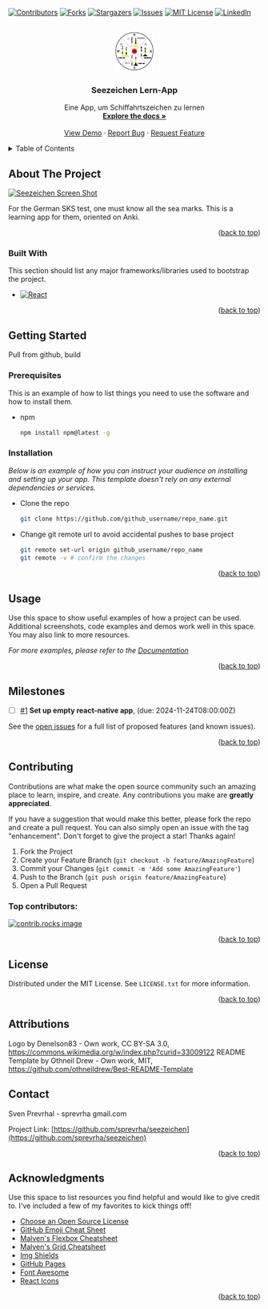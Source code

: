 <a id="readme-top"></a>
<!--
*** Thanks for checking out the Best-README-Template. If you have a suggestion
*** that would make this better, please fork the repo and create a pull request
*** or simply open an issue with the tag "enhancement".
*** Don't forget to give the project a star!
*** Thanks again! Now go create something AMAZING! :D
-->



<!-- PROJECT SHIELDS -->
<!--
*** I'm using markdown "reference style" links for readability.
*** Reference links are enclosed in brackets [ ] instead of parentheses ( ).
*** See the bottom of this document for the declaration of the reference variables
*** for contributors-url, forks-url, etc. This is an optional, concise syntax you may use.
*** https://www.markdownguide.org/basic-syntax/#reference-style-links
-->
[![Contributors][contributors-shield]][contributors-url]
[![Forks][forks-shield]][forks-url]
[![Stargazers][stars-shield]][stars-url]
[![Issues][issues-shield]][issues-url]
[![MIT License][license-shield]][license-url]
[![LinkedIn][linkedin-shield]][linkedin-url]



<!-- PROJECT LOGO -->
<br />
<div align="center">
  <a href="https://github.com/sprevrha/seezeichen">
    <img src="images/seezeichen-logo.png" alt="Logo" width="80" height="80">
  </a>

  <h3 align="center">Seezeichen Lern-App</h3>

  <p align="center">
    Eine App, um Schiffahrtszeichen zu lernen
    <br />
    <a href="https://github.com/sprevrha/seezeichen"><strong>Explore the docs »</strong></a>
    <br />
    <br />
    <a href="https://github.com/sprevrha/seezeichen">View Demo</a>
    ·
    <a href="https://github.com/sprevrha/seezeichen/issues/new?labels=bug&template=bug-report---.md">Report Bug</a>
    ·
    <a href="https://github.com/sprevrha/seezeichen/issues/new?labels=enhancement&template=feature-request---.md">Request Feature</a>
  </p>
</div>



<!-- TABLE OF CONTENTS -->
<details>
  <summary>Table of Contents</summary>
  <ol>
    <li>
      <a href="#about-the-project">About The Project</a>
      <ul>
        <li><a href="#built-with">Built With</a></li>
      </ul>
    </li>
    <li>
      <a href="#getting-started">Getting Started</a>
      <ul>
        <li><a href="#prerequisites">Prerequisites</a></li>
        <li><a href="#installation">Installation</a></li>
      </ul>
    </li>
    <li><a href="#usage">Usage</a></li>
    <li><a href="#roadmap">Roadmap</a></li>
    <li><a href="#contributing">Contributing</a></li>
    <li><a href="#license">License</a></li>
    <li><a href="#contact">Contact</a></li>
    <li><a href="#acknowledgments">Acknowledgments</a></li>
  </ol>
</details>



<!-- ABOUT THE PROJECT -->
## About The Project

[![Seezeichen Screen Shot][product-screenshot]](https://example.com)

For the German SKS test, one must know all the sea marks. This is a learning app for them, oriented on Anki.

<p align="right">(<a href="#readme-top">back to top</a>)</p>

### Built With

This section should list any major frameworks/libraries used to bootstrap the project.

<!-- * [![Next][Next.js]][Next-url] -->
* [![React][React.js]][React-url]
<!-- * [![Vue][Vue.js]][Vue-url]
* [![Angular][Angular.io]][Angular-url]
* [![Svelte][Svelte.dev]][Svelte-url]
* [![Laravel][Laravel.com]][Laravel-url]
* [![Bootstrap][Bootstrap.com]][Bootstrap-url]
* [![JQuery][JQuery.com]][JQuery-url] -->

<p align="right">(<a href="#readme-top">back to top</a>)</p>



<!-- GETTING STARTED -->
## Getting Started

Pull from github, build

### Prerequisites

This is an example of how to list things you need to use the software and how to install them.
* npm
  ```sh
  npm install npm@latest -g
  ```

### Installation

_Below is an example of how you can instruct your audience on installing and setting up your app. This template doesn't rely on any external dependencies or services._

<!-- * Get a free API Key at [https://example.com](https://example.com) -->
* Clone the repo
   ```sh
   git clone https://github.com/github_username/repo_name.git
   ```
<!-- * Install NPM packages
   ```sh
   npm install
   ```
* Enter your API in `config.js`
   ```js
   const API_KEY = 'ENTER YOUR API';
   ``` -->
* Change git remote url to avoid accidental pushes to base project
   ```sh
   git remote set-url origin github_username/repo_name
   git remote -v # confirm the changes
   ```

<p align="right">(<a href="#readme-top">back to top</a>)</p>



<!-- USAGE EXAMPLES -->
## Usage

Use this space to show useful examples of how a project can be used. Additional screenshots, code examples and demos work well in this space. You may also link to more resources.

_For more examples, please refer to the [Documentation](https://example.com)_

<p align="right">(<a href="#readme-top">back to top</a>)</p>



## Milestones
- [ ] [#1](https://github.com/sprevrha/seezeichen/milestone/1) **Set up empty react-native app**,  (due: 2024-11-24T08:00:00Z)
<!-- MILESTONES END -->








































































































































































































See the [open issues](https://github.com/sprevrha/seezeichen/issues) for a full list of proposed features (and known issues).

<p align="right">(<a href="#readme-top">back to top</a>)</p>



<!-- CONTRIBUTING -->
## Contributing

Contributions are what make the open source community such an amazing place to learn, inspire, and create. Any contributions you make are **greatly appreciated**.

If you have a suggestion that would make this better, please fork the repo and create a pull request. You can also simply open an issue with the tag "enhancement".
Don't forget to give the project a star! Thanks again!

1. Fork the Project
2. Create your Feature Branch (`git checkout -b feature/AmazingFeature`)
3. Commit your Changes (`git commit -m 'Add some AmazingFeature'`)
4. Push to the Branch (`git push origin feature/AmazingFeature`)
5. Open a Pull Request

### Top contributors:

<a href="https://github.com/sprevrha/seezeichen/graphs/contributors">
  <img src="https://contrib.rocks/image?repo=sprevrha/seezeichen" alt="contrib.rocks image" />
</a>

<p align="right">(<a href="#readme-top">back to top</a>)</p>



<!-- LICENSE -->
## License

Distributed under the MIT License. See `LICENSE.txt` for more information.

<p align="right">(<a href="#readme-top">back to top</a>)</p>

## Attributions

Logo by Denelson83 - Own work, CC BY-SA 3.0, https://commons.wikimedia.org/w/index.php?curid=33009122
README Template by Othneil Drew - Own work, MIT, https://github.com/othneildrew/Best-README-Template 
<!-- CONTACT -->
## Contact

Sven Prevrhal - sprevrha gmail.com

Project Link: [https://github.com/sprevrha/seezeichen](https://github.com/sprevrha/seezeichen)

<p align="right">(<a href="#readme-top">back to top</a>)</p>



<!-- ACKNOWLEDGMENTS -->
## Acknowledgments

Use this space to list resources you find helpful and would like to give credit to. I've included a few of my favorites to kick things off!

* [Choose an Open Source License](https://choosealicense.com)
* [GitHub Emoji Cheat Sheet](https://www.webpagefx.com/tools/emoji-cheat-sheet)
* [Malven's Flexbox Cheatsheet](https://flexbox.malven.co/)
* [Malven's Grid Cheatsheet](https://grid.malven.co/)
* [Img Shields](https://shields.io)
* [GitHub Pages](https://pages.github.com)
* [Font Awesome](https://fontawesome.com)
* [React Icons](https://react-icons.github.io/react-icons/search)

<p align="right">(<a href="#readme-top">back to top</a>)</p>



<!-- MARKDOWN LINKS & IMAGES -->
<!-- https://www.markdownguide.org/basic-syntax/#reference-style-links -->
[contributors-shield]: https://img.shields.io/github/contributors/sprevrha/seezeichen.svg?style=for-the-badge
[contributors-url]: https://github.com/sprevrha/seezeichen/graphs/contributors
[forks-shield]: https://img.shields.io/github/forks/sprevrha/seezeichen.svg?style=for-the-badge
[forks-url]: https://github.com/sprevrha/seezeichen/network/members
[stars-shield]: https://img.shields.io/github/stars/sprevrha/seezeichen.svg?style=for-the-badge
[stars-url]: https://github.com/sprevrha/seezeichen/stargazers
[issues-shield]: https://img.shields.io/github/issues/sprevrha/seezeichen.svg?style=for-the-badge
[issues-url]: https://github.com/sprevrha/seezeichen/issues
[license-shield]: https://img.shields.io/github/license/sprevrha/seezeichen.svg?style=for-the-badge
[license-url]: https://github.com/sprevrha/seezeichen/blob/master/LICENSE.txt
[linkedin-shield]: https://img.shields.io/badge/-LinkedIn-black.svg?style=for-the-badge&logo=linkedin&colorB=555
[linkedin-url]: https://linkedin.com/in/sven-prevrhal-476bb15/
[product-screenshot]: images/seezeichen_logo.png
[Next.js]: https://img.shields.io/badge/next.js-000000?style=for-the-badge&logo=nextdotjs&logoColor=white
[Next-url]: https://nextjs.org/
[React.js]: https://img.shields.io/badge/React-20232A?style=for-the-badge&logo=react&logoColor=61DAFB
[React-url]: https://reactjs.org/
[Vue.js]: https://img.shields.io/badge/Vue.js-35495E?style=for-the-badge&logo=vuedotjs&logoColor=4FC08D
[Vue-url]: https://vuejs.org/
[Angular.io]: https://img.shields.io/badge/Angular-DD0031?style=for-the-badge&logo=angular&logoColor=white
[Angular-url]: https://angular.io/
[Svelte.dev]: https://img.shields.io/badge/Svelte-4A4A55?style=for-the-badge&logo=svelte&logoColor=FF3E00
[Svelte-url]: https://svelte.dev/
[Laravel.com]: https://img.shields.io/badge/Laravel-FF2D20?style=for-the-badge&logo=laravel&logoColor=white
[Laravel-url]: https://laravel.com
[Bootstrap.com]: https://img.shields.io/badge/Bootstrap-563D7C?style=for-the-badge&logo=bootstrap&logoColor=white
[Bootstrap-url]: https://getbootstrap.com
[JQuery.com]: https://img.shields.io/badge/jQuery-0769AD?style=for-the-badge&logo=jquery&logoColor=white
[JQuery-url]: https://jquery.com 
